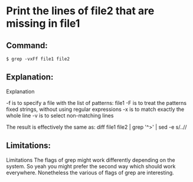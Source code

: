 # Print the lines of file2 that are missing in file1

## Command:
```
$ grep -vxFf file1 file2
```

## Explanation:
Explanation

-f is to specify a file with the list of patterns: file1
-F is to treat the patterns fixed strings, without using regular expressions
-x is to match exactly the whole line
-v is to select non-matching lines

The result is effectively the same as:
diff file1 file2 | grep '^>' | sed -e s/..//

## Limitations:
Limitations
The flags of grep might work differently depending on the system. So yeah you might prefer the second way which should work everywhere. Nonetheless the various of flags of grep are interesting.

